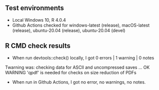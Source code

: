 ## Test environments
* Local Windows 10, R 4.0.4
* Github Actions checked for windows-latest (release), macOS-latest (release), ubuntu-20.04 (release), ubuntu-20.04 (devel)

## R CMD check results

* When run devtools::check() locally, I got
0 errors | 1 warning | 0 notes 

Twarning was:
checking data for ASCII and uncompressed saves ... OK
   WARNING
  'qpdf' is needed for checks on size reduction of PDFs


* When run in Github Actions, I got no error, no warnings, no notes. 
  

